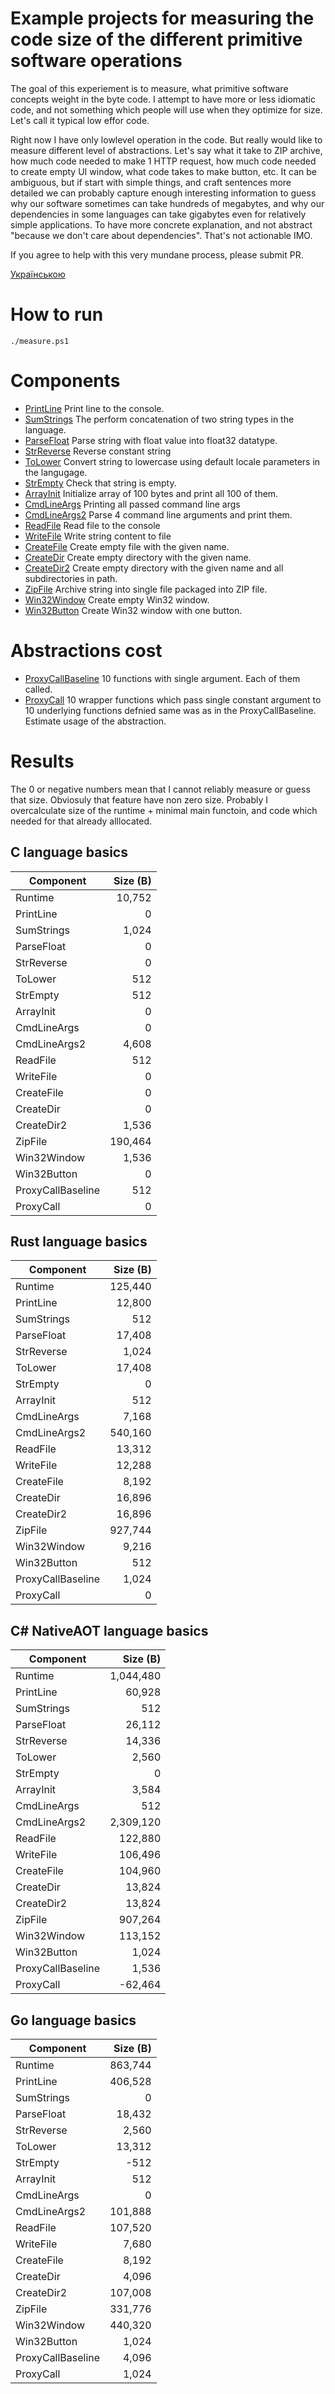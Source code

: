 Example projects for measuring the code size of the different primitive software operations
==========================

The goal of this experiement is to measure, what primitive software concepts weight in the byte code.
I attempt to have more or less idiomatic code, and not something which people will use when they optimize for size.
Let's call it typical low effor code.

Right now I have only lowlevel operation in the code. But really would like to measure different level of abstractions.
Let's say what it take to ZIP archive, how much code needed to make 1 HTTP request, how much code needed to create empty UI window,
what code takes to make button, etc. It can be ambiguous, but if start with simple things, and craft sentences more detailed we can 
probably capture enough interesting information to guess why our software sometimes can take hundreds of megabytes, and why 
our dependencies in some languages can take gigabytes even for relatively simple applications. To have more concrete explanation, 
and not abstract "because we don't care about dependencies". That's not actionable IMO.

If you agree to help with this very mundane process, please submit PR.

[Українською](./README_uk.md)

# How to run
```
./measure.ps1
```

# Components

- [PrintLine](./printline) Print line to the console.
- [SumStrings](./sum_strings) The perform concatenation of two string types in the language.
- [ParseFloat](./parse_float) Parse string with float value into float32 datatype.
- [StrReverse](./strreverse) Reverse constant string
- [ToLower](./tolower) Convert string to lowercase using default locale parameters in the langugage.
- [StrEmpty](./strempty) Check that string is empty.
- [ArrayInit](./arrayinit) Initialize array of 100 bytes and print all 100 of them.
- [CmdLineArgs](./cmdlineargs) Printing all passed command line args
- [CmdLineArgs2](./cmdlineargs2) Parse 4 command line arguments and print them.
- [ReadFile](./readfile) Read file to the console
- [WriteFile](./writefile) Write string content to file
- [CreateFile](./createfile) Create empty file with the given name.
- [CreateDir](./createdir) Create empty directory with the given name.
- [CreateDir2](./createdir2) Create empty directory with the given name and all subdirectories in path.
- [ZipFile](./archivefile) Archive string into single file packaged into ZIP file.
- [Win32Window](./win32_window) Create empty Win32 window.
- [Win32Button](./win32_button) Create Win32 window with one button.

# Abstractions cost
- [ProxyCallBaseline](./proxycall_baseline) 10 functions with single argument. Each of them called.
- [ProxyCall](./proxycall) 10 wrapper functions which pass single constant argument to 10 underlying functions defnied same was as in the ProxyCallBaseline. Estimate usage of the abstraction.

# Results

The 0 or negative numbers mean that I cannot reliably measure or guess that size. 
Obviosuly that feature have non zero size. Probably I overcalculate size of the runtime + minimal main functoin, and code which needed for that already alllocated.


## C language basics
| Component    | Size (B) |
| ------------ | -----: |
| Runtime    | 10,752 |
| PrintLine  | 0 |
| SumStrings | 1,024 |
| ParseFloat | 0 |
| StrReverse | 0 |
| ToLower    | 512 |
| StrEmpty   | 512 |
| ArrayInit  | 0 |
| CmdLineArgs| 0 |
| CmdLineArgs2| 4,608 |
| ReadFile   | 512 |
| WriteFile  | 0 |
| CreateFile | 0 |
| CreateDir  | 0 |
| CreateDir2 | 1,536 |
| ZipFile    | 190,464 |
| Win32Window| 1,536 |
| Win32Button| 0 |
| ProxyCallBaseline| 512 |
| ProxyCall  | 0 |

## Rust language basics
| Component    | Size (B) |
| ------------ | -----: |
| Runtime    | 125,440 |
| PrintLine  | 12,800 |
| SumStrings | 512 |
| ParseFloat | 17,408 |
| StrReverse | 1,024 |
| ToLower    | 17,408 |
| StrEmpty   | 0 |
| ArrayInit  | 512 |
| CmdLineArgs| 7,168 |
| CmdLineArgs2| 540,160 |
| ReadFile   | 13,312 |
| WriteFile  | 12,288 |
| CreateFile | 8,192 |
| CreateDir  | 16,896 |
| CreateDir2 | 16,896 |
| ZipFile    | 927,744 |
| Win32Window| 9,216 |
| Win32Button| 512 |
| ProxyCallBaseline| 1,024 |
| ProxyCall  | 0 |

## C# NativeAOT language basics
| Component    | Size (B) |
| ------------ | -----: |
| Runtime    | 1,044,480 |
| PrintLine  | 60,928 |
| SumStrings | 512 |
| ParseFloat | 26,112 |
| StrReverse | 14,336 |
| ToLower    | 2,560 |
| StrEmpty   | 0 |
| ArrayInit  | 3,584 |
| CmdLineArgs| 512 |
| CmdLineArgs2| 2,309,120 |
| ReadFile   | 122,880 |
| WriteFile  | 106,496 |
| CreateFile | 104,960 |
| CreateDir  | 13,824 |
| CreateDir2 | 13,824 |
| ZipFile    | 907,264 |
| Win32Window| 113,152 |
| Win32Button| 1,024 |
| ProxyCallBaseline| 1,536 |
| ProxyCall  | -62,464 |

## Go language basics
| Component    | Size (B) |
| ------------ | -----: |
| Runtime    | 863,744 |
| PrintLine  | 406,528 |
| SumStrings | 0 |
| ParseFloat | 18,432 |
| StrReverse | 2,560 |
| ToLower    | 13,312 |
| StrEmpty   | -512 |
| ArrayInit  | 512 |
| CmdLineArgs| 0 |
| CmdLineArgs2| 101,888 |
| ReadFile   | 107,520 |
| WriteFile  | 7,680 |
| CreateFile | 8,192 |
| CreateDir  | 4,096 |
| CreateDir2 | 107,008 |
| ZipFile    | 331,776 |
| Win32Window| 440,320 |
| Win32Button| 1,024 |
| ProxyCallBaseline| 4,096 |
| ProxyCall  | 1,024 |